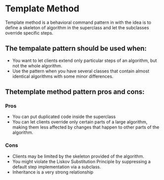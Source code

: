 # Template Method

Template method is a behavioral command pattern in with the idea is to define a skeleton of algorithm in the superclass and let the subclasses override specific steps.

## The tempalate pattern should be used when:
-  You want to let clients extend only particular steps of an algorithm, but not the whole algorithm.
-  Use the pattern when you have several classes that contain almost identical algorithms with some minor differences.

## Thetemplate method pattern pros and cons:

### Pros
- You can put duplicated code inside the superclass
- You can let clients override only certain parts of a large algorithm, making them less affected by changes that happen to other parts of the algorithm.

### Cons
- Clients may be limited by the skeleton provided of the algorithm.
- You might violate the Liskov Substitution Principle by suppressing a default step implementation via a subclass.
- Inheritance is a very strong relationship